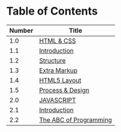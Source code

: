 # Table of Contents 

Number | Title 
------ | ------
1.0    | [HTML & CSS](https://nashatalzaatreh.github.io/reading-notes-201/class-01)
1.1    | [Introduction](https://nashatalzaatreh.github.io/reading-notes-201/class-01#introduction)
1.2    | [Structure](https://nashatalzaatreh.github.io/reading-notes-201/class-01#structure)
1.3    | [Extra Markup](https://nashatalzaatreh.github.io/reading-notes-201/class-01#extra-markup)
1.4    | [HTML5 Layout](https://nashatalzaatreh.github.io/reading-notes-201/class-01#html5-layout)
1.5    | [Process & Design](https://nashatalzaatreh.github.io/reading-notes-201/class-01#process---design)
2.0    | [JAVASCRIPT](https://nashatalzaatreh.github.io/reading-notes-201/class-01#%E2%80%A6%E2%80%A6%E2%80%A6%E2%80%A6%E2%80%A6%E2%80%A6%E2%80%A6%E2%80%A6%E2%80%A6%E2%80%A6%E2%80%A6%E2%80%A6%E2%80%A6%E2%80%A6%E2%80%A6%E2%80%A6%E2%80%A6%E2%80%A6%E2%80%A6%E2%80%A6%E2%80%A6%E2%80%A6%E2%80%A6%E2%80%A6%E2%80%A6%E2%80%A6%E2%80%A6%E2%80%A6%E2%80%A6%E2%80%A6%E2%80%A6%E2%80%A6%E2%80%A6%E2%80%A6%E2%80%A6%E2%80%A6%E2%80%A6%E2%80%A6%E2%80%A6%E2%80%A6%E2%80%A6)
2.1   | [Introduction](https://nashatalzaatreh.github.io/reading-notes-201/class-01#introduction-1)
2.2    | [The ABC of Programming](https://nashatalzaatreh.github.io/reading-notes-201/class-01#the-abc-of-programming)

